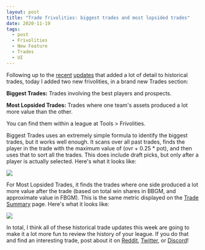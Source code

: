 ```yaml
---
layout: post
title: "Trade frivolities: biggest trades and most lopsided trades"
date: 2020-11-19
tags:
  - post
  - Frivolities
  - New Feature
  - Trades
  - UI
---
```


Following up to the [recent](https://basketball-gm.com/blog/2020/11/trade-details/) [updates](https://www.reddit.com/r/BasketballGM/comments/jvn292/since_its_now_trading_season_i_added_some_charts/) that added a lot of detail to historical trades, today I added two new frivolities, in a brand new Trades section:

**Biggest Trades:** Trades involving the best players and prospects.

**Most Lopsided Trades:** Trades where one team's assets produced a lot more value than the other.

You can find them within a league at Tools > Frivolities.

<!--more-->

Biggest Trades uses an extremely simple formula to identify the biggest trades, but it works well enough. It scans over all past trades, finds the player in the trade with the maximum value of (ovr + 0.25 \* pot), and then uses that to sort all the trades. This does include draft picks, but only after a player is actually selected. Here's what it looks like:

<a href="/files/trade-frivolities-1.png"><img src="/files/trade-frivolities-1.png" class="img-fluid" /></a>

For Most Lopsided Trades, it finds the trades where one side produced a lot more value after the trade (based on total win shares in BBGM, and approximate value in FBGM). This is the same metric displayed on the [Trade Summary](https://basketball-gm.com/blog/2020/11/trade-details/) page. Here's what it looks like:

<a href="/files/trade-frivolities-2.png"><img src="/files/trade-frivolities-2.png" class="img-fluid" /></a>

In total, I think all of these historical trade updates this week are going to make it a lot more fun to review the history of your league. If you do that and find an interesting trade, post about it on [Reddit](https://www.reddit.com/r/BasketballGM/), [Twitter](https://twitter.com/basketball_gm/), or [Discord](https://discord.gg/caPFuM9)!
